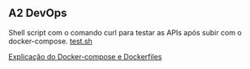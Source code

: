 ## A2 DevOps

Shell script com o comando curl para testar as APIs após subir com o docker-compose.
[test.sh](./test.sh)

[Explicação do Docker-compose e Dockerfiles](./explicacao.md)
